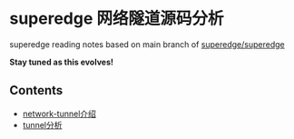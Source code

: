 superedge 网络隧道源码分析
=======================

superedge reading notes based on main branch of [superedge/superedge](https://github.com/superedge/superedge)

**Stay tuned as this evolves!**

## Contents

* [network-tunnel介绍](introduction.md)
* [tunnel分析](tunnel.md)